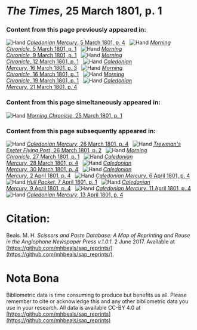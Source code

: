 # *The Times*, 25 March 1801, p. 1  
  
### Content from this page previously appeared in:  
![Hand](http://scissorsandpaste.net/wp-content/uploads/2017/06/smallhandpointer.png) [*Caledonian Mercury*, 5 March 1801, p. 4](https://mhbeals.github.io/sap_html/Caledonian-Mercury/Caledonian-Mercury-5-March-1801-p-4)  
![Hand](http://scissorsandpaste.net/wp-content/uploads/2017/06/smallhandpointer.png) [*Morning Chronicle*, 5 March 1801, p. 1](https://mhbeals.github.io/sap_html/Morning-Chronicle/Morning-Chronicle-5-March-1801-p-1)  
![Hand](http://scissorsandpaste.net/wp-content/uploads/2017/06/smallhandpointer.png) [*Morning Chronicle*, 9 March 1801, p. 1](https://mhbeals.github.io/sap_html/Morning-Chronicle/Morning-Chronicle-9-March-1801-p-1)  
![Hand](http://scissorsandpaste.net/wp-content/uploads/2017/06/smallhandpointer.png) [*Morning Chronicle*, 12 March 1801, p. 1](https://mhbeals.github.io/sap_html/Morning-Chronicle/Morning-Chronicle-12-March-1801-p-1)  
![Hand](http://scissorsandpaste.net/wp-content/uploads/2017/06/smallhandpointer.png) [*Caledonian Mercury*, 16 March 1801, p. 3](https://mhbeals.github.io/sap_html/Caledonian-Mercury/Caledonian-Mercury-16-March-1801-p-3)  
![Hand](http://scissorsandpaste.net/wp-content/uploads/2017/06/smallhandpointer.png) [*Morning Chronicle*, 16 March 1801, p. 1](https://mhbeals.github.io/sap_html/Morning-Chronicle/Morning-Chronicle-16-March-1801-p-1)  
![Hand](http://scissorsandpaste.net/wp-content/uploads/2017/06/smallhandpointer.png) [*Morning Chronicle*, 19 March 1801, p. 1](https://mhbeals.github.io/sap_html/Morning-Chronicle/Morning-Chronicle-19-March-1801-p-1)  
![Hand](http://scissorsandpaste.net/wp-content/uploads/2017/06/smallhandpointer.png) [*Caledonian Mercury*, 21 March 1801, p. 4](https://mhbeals.github.io/sap_html/Caledonian-Mercury/Caledonian-Mercury-21-March-1801-p-4)  
  
### Content from this page simeltaneously appeared in:  
![Hand](http://scissorsandpaste.net/wp-content/uploads/2017/06/smallhandpointer.png) [*Morning Chronicle*, 25 March 1801, p. 1](https://mhbeals.github.io/sap_html/Morning-Chronicle/Morning-Chronicle-25-March-1801-p-1)  
  
### Content from this page subsequently appeared in:  
![Hand](http://scissorsandpaste.net/wp-content/uploads/2017/06/smallhandpointer.png) [*Caledonian Mercury*, 26 March 1801, p. 4](https://mhbeals.github.io/sap_html/Caledonian-Mercury/Caledonian-Mercury-26-March-1801-p-4)  
![Hand](http://scissorsandpaste.net/wp-content/uploads/2017/06/smallhandpointer.png) [*Trewman's Exeter Flying Post*, 26 March 1801, p. 2](https://mhbeals.github.io/sap_html/Trewman's-Exeter-Flying-Post/Trewman's-Exeter-Flying-Post-26-March-1801-p-2)  
![Hand](http://scissorsandpaste.net/wp-content/uploads/2017/06/smallhandpointer.png) [*Morning Chronicle*, 27 March 1801, p. 1](https://mhbeals.github.io/sap_html/Morning-Chronicle/Morning-Chronicle-27-March-1801-p-1)  
![Hand](http://scissorsandpaste.net/wp-content/uploads/2017/06/smallhandpointer.png) [*Caledonian Mercury*, 28 March 1801, p. 4](https://mhbeals.github.io/sap_html/Caledonian-Mercury/Caledonian-Mercury-28-March-1801-p-4)  
![Hand](http://scissorsandpaste.net/wp-content/uploads/2017/06/smallhandpointer.png) [*Caledonian Mercury*, 30 March 1801, p. 4](https://mhbeals.github.io/sap_html/Caledonian-Mercury/Caledonian-Mercury-30-March-1801-p-4)  
![Hand](http://scissorsandpaste.net/wp-content/uploads/2017/06/smallhandpointer.png) [*Caledonian Mercury*, 2 April 1801, p. 4](https://mhbeals.github.io/sap_html/Caledonian-Mercury/Caledonian-Mercury-2-April-1801-p-4)  
![Hand](http://scissorsandpaste.net/wp-content/uploads/2017/06/smallhandpointer.png) [*Caledonian Mercury*, 6 April 1801, p. 4](https://mhbeals.github.io/sap_html/Caledonian-Mercury/Caledonian-Mercury-6-April-1801-p-4)  
![Hand](http://scissorsandpaste.net/wp-content/uploads/2017/06/smallhandpointer.png) [*Hull Packet*, 7 April 1801, p. 1](https://mhbeals.github.io/sap_html/Hull-Packet/Hull-Packet-7-April-1801-p-1)  
![Hand](http://scissorsandpaste.net/wp-content/uploads/2017/06/smallhandpointer.png) [*Caledonian Mercury*, 9 April 1801, p. 4](https://mhbeals.github.io/sap_html/Caledonian-Mercury/Caledonian-Mercury-9-April-1801-p-4)  
![Hand](http://scissorsandpaste.net/wp-content/uploads/2017/06/smallhandpointer.png) [*Caledonian Mercury*, 11 April 1801, p. 4](https://mhbeals.github.io/sap_html/Caledonian-Mercury/Caledonian-Mercury-11-April-1801-p-4)  
![Hand](http://scissorsandpaste.net/wp-content/uploads/2017/06/smallhandpointer.png) [*Caledonian Mercury*, 13 April 1801, p. 4](https://mhbeals.github.io/sap_html/Caledonian-Mercury/Caledonian-Mercury-13-April-1801-p-4)  


# Citation: 

Beals. M. H. *Scissors and Paste Database: A Map of Reprinting and Reuse in the Anglophone Newspaper Press v.1.0.1.* 2 June 2017. Available at [https://github.com/mhbeals/sap_reprints/](https://github.com/mhbeals/sap_reprints/). 

# Nota Bona

Bibliometric data is time consuming to produce but benefits us all. Please remember to cite or acknowledge this and any other bibliometric data you use in your research. All data is available CC-BY 4.0 at [https://github.com/mhbeals/sap_reprints](https://github.com/mhbeals/sap_reprints)